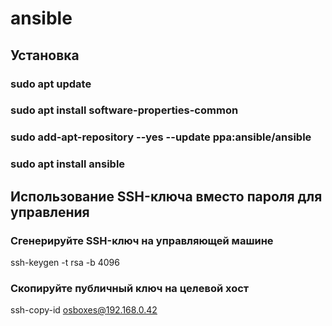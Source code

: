 # ansible
## Установка 
### sudo apt update
### sudo apt install software-properties-common
### sudo add-apt-repository --yes --update ppa:ansible/ansible
### sudo apt install ansible

## Использование SSH-ключа вместо пароля для управления
### Сгенерируйте SSH-ключ на управляющей машине
ssh-keygen -t rsa -b 4096
### Скопируйте публичный ключ на целевой хост
ssh-copy-id osboxes@192.168.0.42
